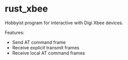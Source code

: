 rust_xbee
=========

Hobbyist program for interactive with Digi Xbee devices.

Features:

- Send AT command frame
- Receive explicit transmit frames
- Receive local AT command frames
